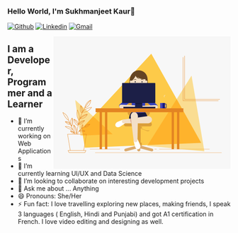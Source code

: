 ### Hello World, I'm Sukhmanjeet Kaur👋

[![Github](https://img.shields.io/badge/-Github-000?style=flat&logo=Github&logoColor=white)](https://github.com/SukhmanjeetKaur)
[![Linkedin](https://img.shields.io/badge/-LinkedIn-blue?style=flat&logo=Linkedin&logoColor=white)](https://www.linkedin.com/in/sukhmanjeet-kaur-58325518b/)
[![Gmail](https://img.shields.io/badge/-Gmail-c14438?style=flat&logo=Gmail&logoColor=white)](mailto:24sukhmanjeet.kaur@gmail.com)

<img align="right" alt="GIF" src="https://github.com/SukhmanjeetKaur/SukhmanjeetKaur/blob/main/Sukhmanjeet.gif?raw=true" width="400" height="300" />

## I am a Developer, Programmer and a Learner

- 🔭 I’m currently working on Web Applications 
- 🌱 I’m currently learning UI/UX and Data Science 
- 👯 I’m looking to collaborate on interesting development projects
- 💬 Ask me about ... Anything
- 😄 Pronouns: She/Her
- ⚡ Fun fact: I love travelling exploring new places, making friends, I speak 3 languages ( English, Hindi and Punjabi) and got A1 certification in French. I love video editing and designing as well. 





